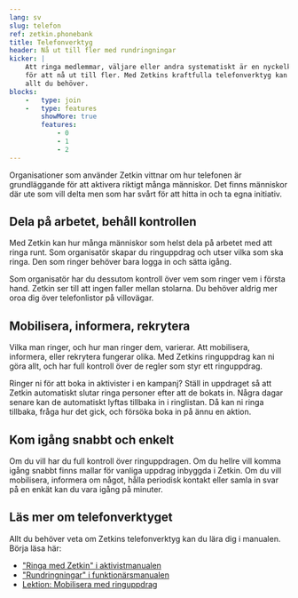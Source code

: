 ```yaml
---
lang: sv
slug: telefon
ref: zetkin.phonebank
title: Telefonverktyg
header: Nå ut till fler med rundringningar
kicker: |
    Att ringa medlemmar, väljare eller andra systematiskt är en nyckelkomponent
    för att nå ut till fler. Med Zetkins kraftfulla telefonverktyg kan du göra
    allt du behöver.
blocks:
    -   type: join
    -   type: features
        showMore: true
        features:
            - 0
            - 1
            - 2
---
```


Organisationer som använder Zetkin vittnar om hur telefonen är grundläggande
för att aktivera riktigt många människor. Det finns människor där ute som vill
delta men som har svårt för att hitta in och ta egna initiativ.

## Dela på arbetet, behåll kontrollen
Med Zetkin kan hur många människor som helst dela på arbetet med att ringa
runt. Som organisatör skapar du ringuppdrag och utser vilka som ska ringa.
Den som ringer behöver bara logga in och sätta igång.

Som organisatör har du dessutom kontroll över vem som ringer vem i första hand.
Zetkin ser till att ingen faller mellan stolarna. Du behöver aldrig mer oroa
dig över telefonlistor på villovägar.

## Mobilisera, informera, rekrytera
Vilka man ringer, och hur man ringer dem, varierar. Att mobilisera, informera,
eller rekrytera fungerar olika. Med Zetkins ringuppdrag kan ni göra allt, och
har full kontroll över de regler som styr ett ringuppdrag.

Ringer ni för att boka in aktivister i en kampanj? Ställ in uppdraget så att
Zetkin automatiskt slutar ringa personer efter att de bokats in. Några dagar
senare kan de automatiskt lyftas tillbaka in i ringlistan. Då kan ni ringa
tillbaka, fråga hur det gick, och försöka boka in på ännu en aktion.

## Kom igång snabbt och enkelt
Om du vill har du full kontroll över ringuppdragen. Om du hellre vill komma
igång snabbt finns mallar för vanliga uppdrag inbyggda i Zetkin. Om du vill
mobilisera, informera om något, hålla periodisk kontakt eller samla in svar
på en enkät kan du vara igång på minuter.

## Läs mer om telefonverktyget
Allt du behöver veta om Zetkins telefonverktyg kan du lära dig i manualen.
Börja läsa här:

* ["Ringa med Zetkin" i aktivistmanualen](http://manual.zetkin.org/sv/for-aktivister/ringa-med-zetkin)
* ["Rundringningar" i funktionärsmanualen](http://manual.zetkin.org/sv/for-funktionarer/phone-banking)
* [Lektion: Mobilisera med ringuppdrag](http://manual.zetkin.org/sv/for-funktionarer/lektioner/mobilisera-med-ringuppdrag)
